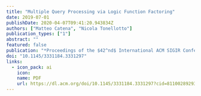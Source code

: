 ```yaml
---
title: "Multiple Query Processing via Logic Function Factoring"
date: 2019-07-01
publishDate: 2020-04-07T09:41:20.943834Z
authors: ["Matteo Catena", "Nicola Tonellotto"]
publication_types: ["1"]
abstract: ""
featured: false
publication: "*Proceedings of the $42^nd$ International ACM SIGIR Conference on Research and Development in Information Retrieval (SIGIR 2019)*"
doi: "10.1145/3331184.3331297"
links:
  - icon_pack: ai
    icon:
    name: PDF
    url: https://dl.acm.org/doi/10.1145/3331184.3331297?cid=81100289293
---
```

